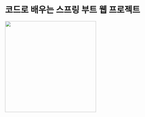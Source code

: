 # 코드로 배우는 스프링 부트 웹 프로젝트

<img src="https://github.com/eun61n00/GrowingUp/assets/71613548/64e482d5-083a-4e82-ae44-1831f26d5be3" height="300px">
